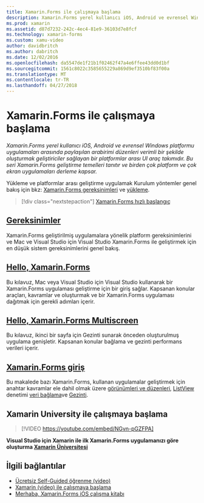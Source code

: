 ```yaml
---
title: Xamarin.Forms ile çalışmaya başlama
description: Xamarin.Forms yerel kullanıcı iOS, Android ve evrensel Windows platformu uygulamaları arasında paylaşılan arabirimi düzenleri verimli bir şekilde oluşturmak geliştiriciler sağlayan bir platformlar arası UI araç takımıdır. Bu seri Xamarin.Forms geliştirme temelleri tanıtır ve birden çok platform ve çok ekran uygulamaları derleme kapsar.
ms.prod: xamarin
ms.assetid: d87d7232-242c-4ec4-81e9-36103d7e8fcf
ms.technology: xamarin-forms
ms.custom: xamu-video
author: davidbritch
ms.author: dabritch
ms.date: 12/02/2016
ms.openlocfilehash: da5547de1f21b1f02462f47a4e6ffee43dd0d1bf
ms.sourcegitcommit: 1561c8022c3585655229a869d9ef3510bf83f00a
ms.translationtype: MT
ms.contentlocale: tr-TR
ms.lasthandoff: 04/27/2018
---
```

# <a name="getting-started-with-xamarinforms"></a>Xamarin.Forms ile çalışmaya başlama

_Xamarin.Forms yerel kullanıcı iOS, Android ve evrensel Windows platformu uygulamaları arasında paylaşılan arabirimi düzenleri verimli bir şekilde oluşturmak geliştiriciler sağlayan bir platformlar arası UI araç takımıdır. Bu seri Xamarin.Forms geliştirme temelleri tanıtır ve birden çok platform ve çok ekran uygulamaları derleme kapsar._

Yükleme ve platformlar arası geliştirme uygulamak Kurulum yöntemler genel bakış için bkz: [Xamarin.Forms gereksinimleri](installation.md) ve [yükleme](~/cross-platform/get-started/installation/index.md).

> [!div class="nextstepaction"]
> [Xamarin.Forms hızlı başlangıç](~/xamarin-forms/get-started/hello-xamarin-forms/quickstart.md)



## <a name="requirementsinstallationmd"></a>[Gereksinimler](installation.md)

Xamarin.Forms geliştirilmiş uygulamalara yönelik platform gereksinimlerini ve Mac ve Visual Studio için Visual Studio Xamarin.Forms ile geliştirmek için en düşük sistem gereksinimlerini genel bakış.

## <a name="hello-xamarinformsxamarin-formsget-startedhello-xamarin-formsindexmd"></a>[Hello, Xamarin.Forms](~/xamarin-forms/get-started/hello-xamarin-forms/index.md)

Bu kılavuz, Mac veya Visual Studio için Visual Studio kullanarak bir Xamarin.Forms uygulaması geliştirme için bir giriş sağlar. Kapsanan konular araçları, kavramlar ve oluşturmak ve bir Xamarin.Forms uygulaması dağıtmak için gerekli adımları içerir.

## <a name="hello-xamarinforms-multiscreenxamarin-formsget-startedhello-xamarin-forms-multiscreenindexmd"></a>[Hello, Xamarin.Forms Multiscreen](~/xamarin-forms/get-started/hello-xamarin-forms-multiscreen/index.md)

Bu kılavuz, ikinci bir sayfa için Gezinti sunarak önceden oluşturulmuş uygulama genişletir. Kapsanan konular bağlama ve gezinti performans verileri içerir.

## <a name="introduction-to-xamarinformsxamarin-formsget-startedintroduction-to-xamarin-formsmd"></a>[Xamarin.Forms giriş](~/xamarin-forms/get-started/introduction-to-xamarin-forms.md)

Bu makalede bazı Xamarin.Forms, kullanan uygulamalar geliştirmek için anahtar kavramlar ele dahil olmak üzere [görünümleri ve düzenleri](~/xamarin-forms/get-started/introduction-to-xamarin-forms.md#Views_and_Layouts), [ListView](~/xamarin-forms/get-started/introduction-to-xamarin-forms.md#Lists_in_Xamarin_Forms) denetimi [veri bağlama](~/xamarin-forms/get-started/introduction-to-xamarin-forms.md#Data_Binding)ve [Gezinti](~/xamarin-forms/get-started/introduction-to-xamarin-forms.md#Navigation).


## <a name="get-started-with-xamarin-university"></a>Xamarin University ile çalışmaya başlama

> [!VIDEO https://youtube.com/embed/NGvn-pGZFPA]

**Visual Studio için Xamarin ile ilk Xamarin.Forms uygulamanızı göre oluşturma [Xamarin Üniversitesi](https://university.xamarin.com)**


## <a name="related-links"></a>İlgili bağlantılar

- [Ücretsiz Self-Guided öğrenme (video)](https://university.xamarin.com/self-guided)
- [Xamarin (video) ile çalışmaya başlama](https://developer.xamarin.com/videos/)
- [Merhaba, Xamarin.Forms iOS çalışma kitabı](https://developer.xamarin.com/workbooks/xamarin-forms/getting-started/GettingStartedWithXamarinForms-ios.workbook)
